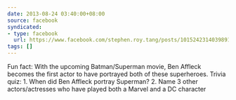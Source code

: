 ```yaml
---
date: 2013-08-24 03:40:00+08:00
source: facebook
syndicated:
- type: facebook
  url: https://www.facebook.com/stephen.roy.tang/posts/10152423140398912
tags: []
---
```


Fun fact: With the upcoming Batman/Superman movie, Ben Affleck becomes the first actor to have portrayed both of these superheroes.   Trivia quiz: 1. When did Ben Affleck portray Superman? 2. Name 3 other actors/actresses who have played both a Marvel and a DC character